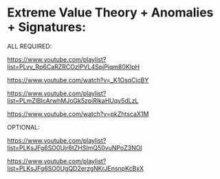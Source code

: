 # Extreme Value Theory + Anomalies + Signatures:

ALL REQUIRED:

https://www.youtube.com/playlist?list=PLvy_Rp6CaRZRCOzlPVL4SpjPiqm80KIpH

https://www.youtube.com/watch?v=_K1OsqCicBY

https://www.youtube.com/playlist?list=PLmZlBIcArwhMJoGk5zpiRlkaHUqy5dLzL

https://www.youtube.com/watch?v=pkZhtscaX1M

OPTIONAL:

https://www.youtube.com/playlist?list=PLKsJFg6SO0Ujr6tZHSImQ50vuNPoZ3NOl

https://www.youtube.com/playlist?list=PLKsJFg6SO0UgQD2erzgNKrJEnsnpKcBxX
